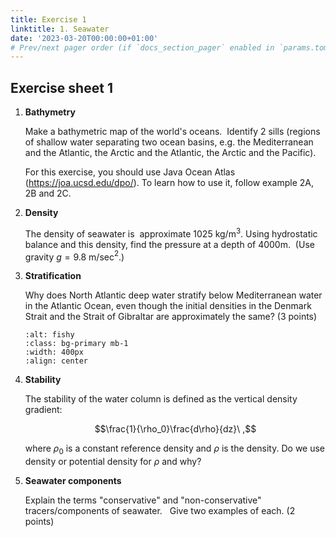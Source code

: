 ```yaml
---
title: Exercise 1
linktitle: 1. Seawater
date: '2023-03-20T00:00:00+01:00'
# Prev/next pager order (if `docs_section_pager` enabled in `params.toml`)
---
```


## Exercise sheet 1

1. **Bathymetry**

	Make a bathymetric map of the world's oceans.  Identify 2 sills (regions of shallow water separating two ocean basins, e.g. the Mediterranean and the Atlantic, the Arctic and the Atlantic, the Arctic and the Pacific).  

	For this exercise, you should use Java Ocean Atlas (https://joa.ucsd.edu/dpo/).  To learn how to use it, follow example 2A, 2B and 2C.

2. **Density**

	The density of seawater is  approximate 1025 kg/m$^3$. Using hydrostatic balance and this density, find the pressure at a depth of 4000m.  (Use gravity $g=9.8$ m/sec$^2$.)

3. **Stratification**

	Why does North Atlantic deep water stratify below Mediterranean water in the Atlantic Ocean, even though the initial densities in the Denmark Strait and the Strait of Gibraltar are approximately the same?  (3 points)
	```{image} ../figures/exercises/RegOz-mixing.png
	:alt: fishy
	:class: bg-primary mb-1
    :width: 400px
    :align: center
    ```


4. **Stability**

	The stability of the water column is defined as the vertical density gradient:

	$$\frac{1}{\rho_0}\frac{d\rho}{dz}\ ,$$
	   
    where $\rho_0$ is a constant reference density and $\rho$ is the density. Do we use density or potential density for $\rho$ and why?



5. **Seawater components**

	Explain the terms "conservative" and "non-conservative" tracers/components of seawater.   Give two examples of each. (2 points)



<!--<figure><img src="../figures/exercises/RegOz-mixing.png"  width="400" height="300"><figcaption>Potential density relative to (a) 0 dbar and (b) 4000 dbar as a function of potential temperature (relative to 0 dbar) and salinity.  Parcels labeled 1 have the same density at the sea surface.  The parcels labeled 2 represent the Mediterranean (saltier) and Nordic Seas (fresher) source waters at their sills.</figcaption></figure>
-->
